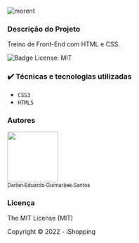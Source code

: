 ![morent](https://user-images.githubusercontent.com/71740181/186670464-2c5da947-9937-4dfb-b6f8-e3e92df7dea8.svg)

### Descrição do Projeto

Treino de Front-End com HTML e CSS.

![Badge License: MIT](https://img.shields.io/github/license/darlangui/e-commerce?style=for-the-badge)

### ✔️ Técnicas e tecnologias utilizadas

- `CSS3`
- `HTML5`

### Autores

[<img src="https://user-images.githubusercontent.com/71740181/180897012-2d7683f3-afd4-418f-a838-234ee686ee4c.png" width=115><br><sub>Darlan Eduardo Guimarães Santos</sub>](https://github.com/darlangui)

### Licença 

The MIT License (MIT)

Copyright ©️ 2022 - iShopping
